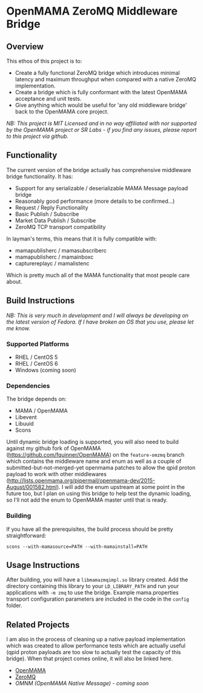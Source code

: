 # OpenMAMA ZeroMQ Middleware Bridge

## Overview

This ethos of this project is to:

* Create a fully functional ZeroMQ bridge which introduces minimal latency and
  maximum throughput when compared with a native ZeroMQ implementation.
* Create a bridge which is fully conformant with the latest OpenMAMA acceptance
  and unit tests.
* Give anything which would be useful for 'any old middleware bridge' back to
  the OpenMAMA core project.

*NB: This project is MIT Licensed and in no way affiliated with nor supported
by the OpenMAMA project or SR Labs - if you find any issues, please report to
this project via github.*

## Functionality

The current version of the bridge actually has comprehensive middleware bridge
functionality. It has:

* Support for any serializable / deserializable MAMA Message payload bridge
* Reasonably good performance (more details to be confirmed...)
* Request / Reply Functionality
* Basic Publish / Subscribe
* Market Data Publish / Subscribe
* ZeroMQ TCP transport compatibility

In layman's terms, this means that it is fully compatible with:

* mamapublisherc / mamasubscriberc
* mamapublisherc / mamainboxc
* capturereplayc / mamalistenc

Which is pretty much all of the MAMA functionality that most people care about.

## Build Instructions

*NB: This is very much in development and I will always be developing on the
latest version of Fedora. If I have broken an OS that you use, please let me
know.*

### Supported Platforms

* RHEL / CentOS 5
* RHEL / CentOS 6
* Windows (coming soon)

### Dependencies

The bridge depends on:

* MAMA / OpenMAMA
* Libevent
* Libuuid
* Scons

Until dynamic bridge loading is supported, you will also need to build against
my github fork of OpenMAMA (https://github.com/fquinner/OpenMAMA) on the
`feature-omzmq` branch which contains the middleware name and enum as well as
a couple of submitted-but-not-merged-yet openmama patches to allow the qpid
proton payload to work with other middlewares
(http://lists.openmama.org/pipermail/openmama-dev/2015-August/001582.html).
I will add the enum upstream at some point in the future too, but I plan on
using this bridge to help test the dynamic loading, so I'll not add the enum
to OpenMAMA master until that is ready.

### Building

If you have all the prerequisites, the build process should be pretty
straightforward:

    scons --with-mamasource=PATH --with-mamainstall=PATH

## Usage Instructions

After building, you will have a `libmamazmqimpl.so` library created. Add the
directory containing this library to your `LD_LIBRARY_PATH` and run your
applications with `-m zmq` to use the bridge. Example mama.properties
transport configuration parameters are included in the code in the `config`
folder.

## Related Projects

I am also in the process of cleaning up a native payload implementation  which
was created to allow performance tests which are actually useful (qpid proton
payloads are too slow to actually test the capacity of this bridge). When that
project comes online, it will also be linked here.

* [OpenMAMA](http://openmama.org)
* [ZeroMQ](http://zeromq.org)
* *OMNM (OpenMAMA Native Message) - coming soon*
